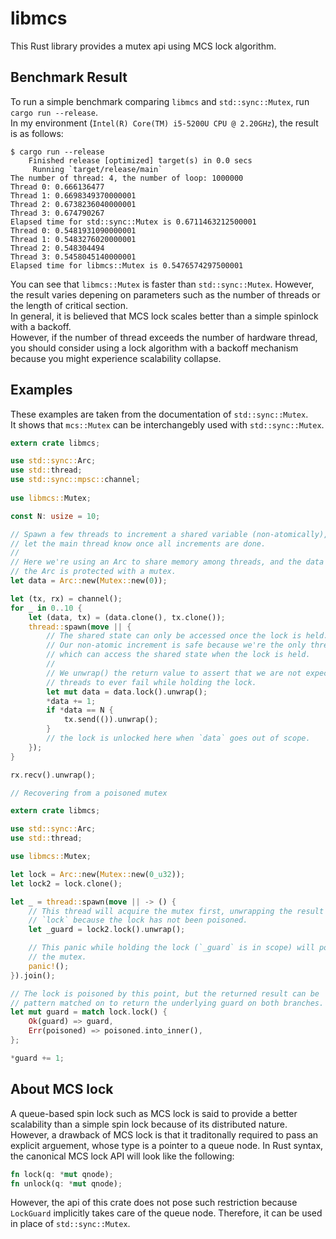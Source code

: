 # libmcs

This Rust library provides a mutex api using MCS lock algorithm.  

## Benchmark Result

To run a simple benchmark comparing `libmcs` and `std::sync::Mutex`, run `cargo run --release`.  
In my environment (`Intel(R) Core(TM) i5-5200U CPU @ 2.20GHz`), the result is as follows:
```
$ cargo run --release
    Finished release [optimized] target(s) in 0.0 secs
     Running `target/release/main`
The number of thread: 4, the number of loop: 1000000
Thread 0: 0.666136477
Thread 1: 0.6698349370000001
Thread 2: 0.6738236040000001
Thread 3: 0.674790267
Elapsed time for std::sync::Mutex is 0.6711463212500001
Thread 0: 0.5481931090000001
Thread 1: 0.5483276020000001
Thread 2: 0.548304494
Thread 3: 0.5458045140000001
Elapsed time for libmcs::Mutex is 0.5476574297500001
```
You can see that `libmcs::Mutex` is faster than `std::sync::Mutex`. However, the result varies depening on
parameters such as the number of threads or the length of critical section.  
In general, it is believed that MCS lock scales better than a simple spinlock with a backoff.  
However, if the number of thread exceeds the number of hardware thread, you should consider using a lock algorithm
with a backoff mechanism because you might experience scalability collapse.

## Examples

These examples are taken from the documentation of `std::sync::Mutex`.  
It shows that `mcs::Mutex` can be interchangebly used with `std::sync::Mutex`.

```rust
extern crate libmcs;

use std::sync::Arc;
use std::thread;
use std::sync::mpsc::channel;
 
use libmcs::Mutex;

const N: usize = 10;

// Spawn a few threads to increment a shared variable (non-atomically), and
// let the main thread know once all increments are done.
//
// Here we're using an Arc to share memory among threads, and the data inside
// the Arc is protected with a mutex.
let data = Arc::new(Mutex::new(0));

let (tx, rx) = channel();
for _ in 0..10 {
    let (data, tx) = (data.clone(), tx.clone());
    thread::spawn(move || {
        // The shared state can only be accessed once the lock is held.
        // Our non-atomic increment is safe because we're the only thread
        // which can access the shared state when the lock is held.
        //
        // We unwrap() the return value to assert that we are not expecting
        // threads to ever fail while holding the lock.
        let mut data = data.lock().unwrap();
        *data += 1;
        if *data == N {
            tx.send(()).unwrap();
        }
        // the lock is unlocked here when `data` goes out of scope.
    });
}

rx.recv().unwrap();
```

```rust
// Recovering from a poisoned mutex

extern crate libmcs;

use std::sync::Arc;
use std::thread;

use libmcs::Mutex;

let lock = Arc::new(Mutex::new(0_u32));
let lock2 = lock.clone();

let _ = thread::spawn(move || -> () {
    // This thread will acquire the mutex first, unwrapping the result of
    // `lock` because the lock has not been poisoned.
    let _guard = lock2.lock().unwrap();

    // This panic while holding the lock (`_guard` is in scope) will poison
    // the mutex.
    panic!();
}).join();

// The lock is poisoned by this point, but the returned result can be
// pattern matched on to return the underlying guard on both branches.
let mut guard = match lock.lock() {
    Ok(guard) => guard,
    Err(poisoned) => poisoned.into_inner(),
};

*guard += 1;
```
## About MCS lock

A queue-based spin lock such as MCS lock is said to provide a better scalability than a
simple spin lock because of its distributed nature. However, a drawback of MCS lock is 
that it traditonally required to pass an explicit arguement, whose type is a pointer to a queue node. 
In Rust syntax, the canonical MCS lock API will look like the following:

```rust
fn lock(q: *mut qnode);
fn unlock(q: *mut qnode);
```

However, the api of this crate does not pose such restriction because `LockGuard` implicitly
takes care of the queue node. Therefore, it can be used in place of `std::sync::Mutex`.
